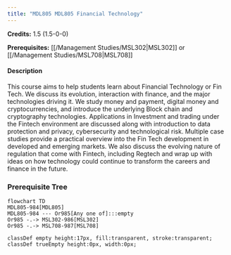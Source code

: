 ```yaml
---
title: "MDL805 MDL805 Financial Technology"
---
```

**Credits:** 1.5 (1.5-0-0)

**Prerequisites:** [[/Management Studies/MSL302|MSL302]] or [[/Management Studies/MSL708|MSL708]]

#### Description
This course aims to help students learn about Financial Technology or Fin Tech. We discuss its evolution, interaction with finance, and the major technologies driving it. We study money and payment, digital money and cryptocurrencies, and introduce the underlying Block chain and cryptography technologies. Applications in Investment and trading under the Fintech environment are discussed along with introduction to data protection and privacy, cybersecurity and technological risk. Multiple case studies provide a practical overview into the Fin Tech development in developed and emerging markets. We also discuss the evolving nature of regulation that come with Fintech, including Regtech and wrap up with ideas on how technology could continue to transform the careers and finance in the future.

### Prerequisite Tree

```mermaid
flowchart TD
MDL805-984[MDL805]
MDL805-984 --- Or985[Any one of]:::empty
Or985 -.-> MSL302-986[MSL302]
Or985 -.-> MSL708-987[MSL708]

classDef empty height:17px, fill:transparent, stroke:transparent;
classDef trueEmpty height:0px, width:0px;
```